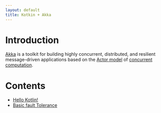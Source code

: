 ```yaml
---
layout: default
title: Kotkin + Akka
---
```

# Introduction

[Akka](https://akka.io/) is a toolkit for building highly concurrent, distributed, and resilient message-driven 
applications based on the [Actor model](https://en.wikipedia.org/wiki/Actor_model) of 
[concurrent computation](https://en.wikipedia.org/wiki/Concurrent_computing).

# Contents

* [Hello Kotlin!](example-hello.md)
* [Basic fault Tolerance](basic-fault-tolerance.md)